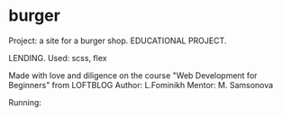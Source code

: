 # burger
Project: a site for a burger shop. EDUCATIONAL PROJECT.

LENDING.
Used: scss, flex

Made with love and diligence on the course "Web Development for Beginners" from LOFTBLOG
Author: L.Fominikh
Mentor: M. Samsonova

Running:

